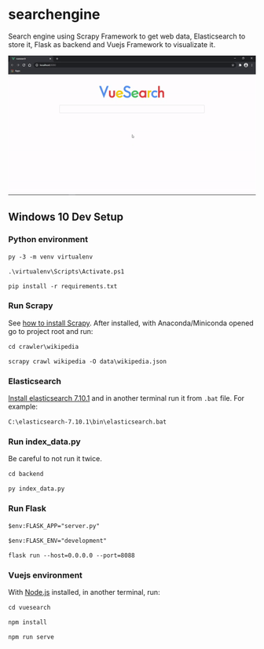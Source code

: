 # searchengine
Search engine using Scrapy Framework to get web data, Elasticsearch to store it, Flask as backend and Vuejs Framework to visualizate it.

<p align="center">
  <img src="vuesearch.gif" alt="animated" />
</p>

## Windows 10 Dev Setup

### Python environment
```
py -3 -m venv virtualenv
```
```
.\virtualenv\Scripts\Activate.ps1
```
```
pip install -r requirements.txt
```

### Run Scrapy
See [how to install Scrapy](https://docs.scrapy.org/en/latest/intro/install.html). After installed, with Anaconda/Miniconda opened go to project root and run:
```
cd crawler\wikipedia
```
```
scrapy crawl wikipedia -O data\wikipedia.json
```

### Elasticsearch
[Install elasticsearch 7.10.1](https://www.elastic.co/guide/en/elasticsearch/reference/7.10/install-elasticsearch.html) and in another terminal run it from `.bat` file. For example:
```
C:\elasticsearch-7.10.1\bin\elasticsearch.bat
```

### Run index_data.py
Be careful to not run it twice.
```
cd backend
```
```
py index_data.py
```

### Run Flask
```
$env:FLASK_APP="server.py"
```
```
$env:FLASK_ENV="development"
```
```
flask run --host=0.0.0.0 --port=8088
```

### Vuejs environment
With [Node.js](https://nodejs.org/) installed, in another terminal, run: 
```
cd vuesearch
```
```
npm install
```
```
npm run serve
```





